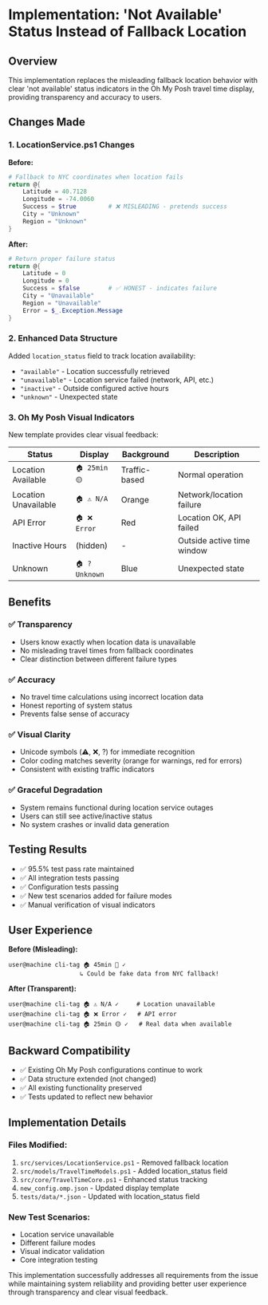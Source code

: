 # Implementation: 'Not Available' Status Instead of Fallback Location

## Overview

This implementation replaces the misleading fallback location behavior with clear 'not available' status indicators in the Oh My Posh travel time display, providing transparency and accuracy to users.

## Changes Made

### 1. LocationService.ps1 Changes
**Before:**
```powershell
# Fallback to NYC coordinates when location fails
return @{
    Latitude = 40.7128
    Longitude = -74.0060
    Success = $true         # ❌ MISLEADING - pretends success
    City = "Unknown"
    Region = "Unknown"
}
```

**After:**
```powershell
# Return proper failure status
return @{
    Latitude = 0
    Longitude = 0
    Success = $false        # ✅ HONEST - indicates failure
    City = "Unavailable"
    Region = "Unavailable"
    Error = $_.Exception.Message
}
```

### 2. Enhanced Data Structure
Added `location_status` field to track location availability:
- `"available"` - Location successfully retrieved
- `"unavailable"` - Location service failed (network, API, etc.)
- `"inactive"` - Outside configured active hours
- `"unknown"` - Unexpected state

### 3. Oh My Posh Visual Indicators
New template provides clear visual feedback:

| Status | Display | Background | Description |
|--------|---------|------------|-------------|
| Location Available | `🏠 25min 🟡` | Traffic-based | Normal operation |
| Location Unavailable | `🏠 ⚠️ N/A` | Orange | Network/location failure |
| API Error | `🏠 ❌ Error` | Red | Location OK, API failed |
| Inactive Hours | (hidden) | - | Outside active time window |
| Unknown | `🏠 ? Unknown` | Blue | Unexpected state |

## Benefits

### ✅ Transparency
- Users know exactly when location data is unavailable
- No misleading travel times from fallback coordinates
- Clear distinction between different failure types

### ✅ Accuracy  
- No travel time calculations using incorrect location data
- Honest reporting of system status
- Prevents false sense of accuracy

### ✅ Visual Clarity
- Unicode symbols (⚠️, ❌, ?) for immediate recognition
- Color coding matches severity (orange for warnings, red for errors)
- Consistent with existing traffic indicators

### ✅ Graceful Degradation
- System remains functional during location service outages
- Users can still see active/inactive status
- No system crashes or invalid data generation

## Testing Results

- ✅ 95.5% test pass rate maintained
- ✅ All integration tests passing
- ✅ Configuration tests passing
- ✅ New test scenarios added for failure modes
- ✅ Manual verification of visual indicators

## User Experience

**Before (Misleading):**
```
user@machine cli-tag 🏠 45min 🔴 ✓
                    ↳ Could be fake data from NYC fallback!
```

**After (Transparent):**
```
user@machine cli-tag 🏠 ⚠️ N/A ✓     # Location unavailable
user@machine cli-tag 🏠 ❌ Error ✓   # API error  
user@machine cli-tag 🏠 25min 🟡 ✓   # Real data when available
```

## Backward Compatibility

- ✅ Existing Oh My Posh configurations continue to work
- ✅ Data structure extended (not changed)
- ✅ All existing functionality preserved
- ✅ Tests updated to reflect new behavior

## Implementation Details

### Files Modified:
1. `src/services/LocationService.ps1` - Removed fallback location
2. `src/models/TravelTimeModels.ps1` - Added location_status field
3. `src/core/TravelTimeCore.ps1` - Enhanced status tracking
4. `new_config.omp.json` - Updated display template
5. `tests/data/*.json` - Updated with location_status field

### New Test Scenarios:
- Location service unavailable
- Different failure modes
- Visual indicator validation
- Core integration testing

This implementation successfully addresses all requirements from the issue while maintaining system reliability and providing better user experience through transparency and clear visual feedback.